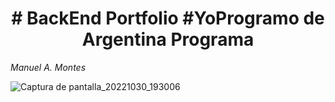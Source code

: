 <h1 align="center"> # BackEnd Portfolio #YoProgramo de Argentina Programa  </h1>

<em> Manuel A. Montes</em>

![Captura de pantalla_20221030_193006](https://user-images.githubusercontent.com/99566175/198904894-fdb9ca6f-86d0-4cb1-afec-ac25161d14a6.png)
